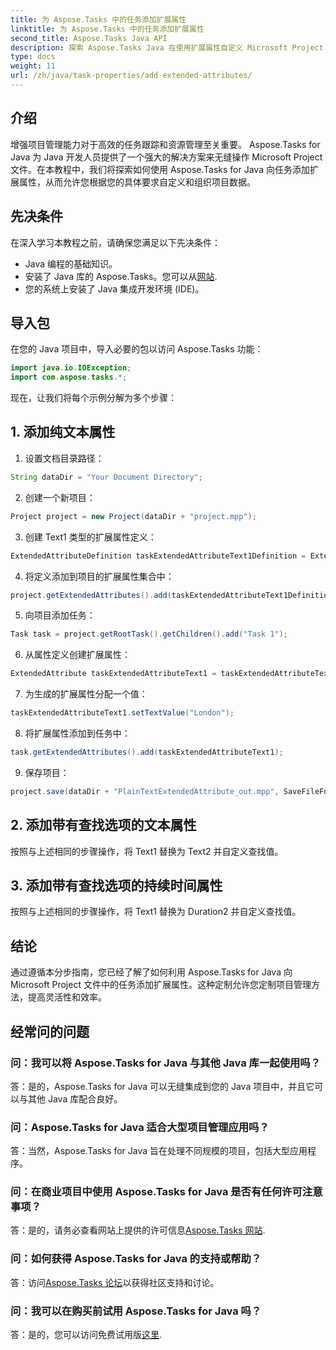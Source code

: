```yaml
---
title: 为 Aspose.Tasks 中的任务添加扩展属性
linktitle: 为 Aspose.Tasks 中的任务添加扩展属性
second_title: Aspose.Tasks Java API
description: 探索 Aspose.Tasks Java 在使用扩展属性自定义 Microsoft Project 文件方面的强大功能。轻松增强您的项目管理能力。
type: docs
weight: 11
url: /zh/java/task-properties/add-extended-attributes/
---
```

## 介绍
增强项目管理能力对于高效的任务跟踪和资源管理至关重要。 Aspose.Tasks for Java 为 Java 开发人员提供了一个强大的解决方案来无缝操作 Microsoft Project 文件。在本教程中，我们将探索如何使用 Aspose.Tasks for Java 向任务添加扩展属性，从而允许您根据您的具体要求自定义和组织项目数据。
## 先决条件
在深入学习本教程之前，请确保您满足以下先决条件：
- Java 编程的基础知识。
- 安装了 Java 库的 Aspose.Tasks。您可以从[网站](https://releases.aspose.com/tasks/java/).
- 您的系统上安装了 Java 集成开发环境 (IDE)。
## 导入包
在您的 Java 项目中，导入必要的包以访问 Aspose.Tasks 功能：
```java
import java.io.IOException;
import com.aspose.tasks.*;
```
现在，让我们将每个示例分解为多个步骤：
## 1. 添加纯文本属性
1. 设置文档目录路径：
```java
String dataDir = "Your Document Directory";
```
2. 创建一个新项目：
```java
Project project = new Project(dataDir + "project.mpp");
```
3. 创建 Text1 类型的扩展属性定义：
```java
ExtendedAttributeDefinition taskExtendedAttributeText1Definition = ExtendedAttributeDefinition.createTaskDefinition(CustomFieldType.Text, ExtendedAttributeTask.Text1, "Task City Name");
```
4. 将定义添加到项目的扩展属性集合中：
```java
project.getExtendedAttributes().add(taskExtendedAttributeText1Definition);
```
5. 向项目添加任务：
```java
Task task = project.getRootTask().getChildren().add("Task 1");
```
6. 从属性定义创建扩展属性：
```java
ExtendedAttribute taskExtendedAttributeText1 = taskExtendedAttributeText1Definition.createExtendedAttribute();
```
7. 为生成的扩展属性分配一个值：
```java
taskExtendedAttributeText1.setTextValue("London");
```
8. 将扩展属性添加到任务中：
```java
task.getExtendedAttributes().add(taskExtendedAttributeText1);
```
9. 保存项目：
```java
project.save(dataDir + "PlainTextExtendedAttribute_out.mpp", SaveFileFormat.Mpp);
```
## 2. 添加带有查找选项的文本属性
按照与上述相同的步骤操作，将 Text1 替换为 Text2 并自定义查找值。
## 3. 添加带有查找选项的持续时间属性
按照与上述相同的步骤操作，将 Text1 替换为 Duration2 并自定义查找值。
## 结论
通过遵循本分步指南，您已经了解了如何利用 Aspose.Tasks for Java 向 Microsoft Project 文件中的任务添加扩展属性。这种定制允许您定制项目管理方法，提高灵活性和效率。
## 经常问的问题
### 问：我可以将 Aspose.Tasks for Java 与其他 Java 库一起使用吗？
答：是的，Aspose.Tasks for Java 可以无缝集成到您的 Java 项目中，并且它可以与其他 Java 库配合良好。
### 问：Aspose.Tasks for Java 适合大型项目管理应用吗？
答：当然，Aspose.Tasks for Java 旨在处理不同规模的项目，包括大型应用程序。
### 问：在商业项目中使用 Aspose.Tasks for Java 是否有任何许可注意事项？
答：是的，请务必查看网站上提供的许可信息[Aspose.Tasks 网站](https://purchase.aspose.com/buy).
### 问：如何获得 Aspose.Tasks for Java 的支持或帮助？
答：访问[Aspose.Tasks 论坛](https://forum.aspose.com/c/tasks/15)以获得社区支持和讨论。
### 问：我可以在购买前试用 Aspose.Tasks for Java 吗？
答：是的，您可以访问免费试用版[这里](https://releases.aspose.com/).